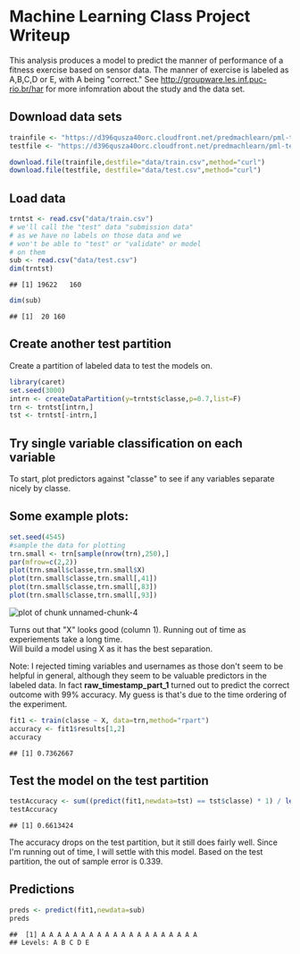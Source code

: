 # Machine Learning Class Project Writeup

This analysis produces a model to predict the manner of performance of a fitness exercise based on sensor data.  The manner of exercise is labeled as A,B,C,D or E, with A being "correct."  See http://groupware.les.inf.puc-rio.br/har for more infomration about the study and the data set.

## Download data sets

```r
trainfile <- "https://d396qusza40orc.cloudfront.net/predmachlearn/pml-training.csv"
testfile <- "https://d396qusza40orc.cloudfront.net/predmachlearn/pml-testing.csv"

download.file(trainfile,destfile="data/train.csv",method="curl")
download.file(testfile, destfile="data/test.csv",method="curl")
```

## Load data 

```r
trntst <- read.csv("data/train.csv")
# we'll call the "test" data "submission data"
# as we have no labels on those data and we
# won't be able to "test" or "validate" or model
# on them
sub <- read.csv("data/test.csv")
dim(trntst)
```

```
## [1] 19622   160
```

```r
dim(sub)
```

```
## [1]  20 160
```

## Create another test partition
Create a partition of labeled data to test the models on.

```r
library(caret)
set.seed(3000)
intrn <- createDataPartition(y=trntst$classe,p=0.7,list=F)
trn <- trntst[intrn,]
tst <- trntst[-intrn,]
```

## Try single variable classification on each variable
To start, plot predictors against "classe" to see if any 
variables separate nicely by classe.  

## Some example plots:

```r
set.seed(4545)
#sample the data for plotting
trn.small <- trn[sample(nrow(trn),250),]
par(mfrow=c(2,2))
plot(trn.small$classe,trn.small$X)
plot(trn.small$classe,trn.small[,41])
plot(trn.small$classe,trn.small[,83])
plot(trn.small$classe,trn.small[,93])
```

![plot of chunk unnamed-chunk-4](figure/unnamed-chunk-4-1.png) 

Turns out that "X" looks good (column 1). 
Running out of time as experiements take a long time.  
Will build a model using X as it has the best separation.

Note: I rejected timing variables and usernames as those don't seem to be helpful in general, although they seem to be valuable predictors in the labeled data. In fact **raw_timestamp_part_1** turned out to predict the correct outcome with 99% accuracy.  My guess is that's due to the time ordering of the experiment. 


```r
fit1 <- train(classe ~ X, data=trn,method="rpart")
accuracy <- fit1$results[1,2]
accuracy
```

```
## [1] 0.7362667
```

## Test the model on the test partition

```r
testAccuracy <- sum((predict(fit1,newdata=tst) == tst$classe) * 1) / length(tst$classe)
testAccuracy
```

```
## [1] 0.6613424
```

The accuracy drops on the test partition, but it still does fairly well.  Since I'm running out of time, I will settle with this model. Based on the test partition, the out of sample error is 0.339.

## Predictions

```r
preds <- predict(fit1,newdata=sub)
preds
```

```
##  [1] A A A A A A A A A A A A A A A A A A A A
## Levels: A B C D E
```

